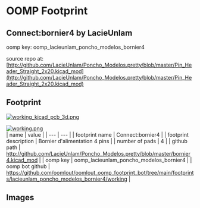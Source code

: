 # OOMP Footprint  
## Connect:bornier4  by LacieUnlam  
  
oomp key: oomp_lacieunlam_poncho_modelos_bornier4  
  
source repo at: [http://github.com/LacieUnlam/Poncho_Modelos.pretty/blob/master/Pin_Header_Straight_2x20.kicad_mod](http://github.com/LacieUnlam/Poncho_Modelos.pretty/blob/master/Pin_Header_Straight_2x20.kicad_mod)  
## Footprint  
  
[![working_kicad_pcb_3d.png](working_kicad_pcb_3d_600.png)](working_kicad_pcb_3d.png)  
  
[![working.png](working_600.png)](working.png)  
| name | value | 
| --- | --- | 
| footprint name | Connect:bornier4 | 
| footprint description | Bornier d'alimentation 4 pins | 
| number of pads | 4 | 
| github path | http://github.com/LacieUnlam/Poncho_Modelos.pretty/blob/master/bornier4.kicad_mod | 
| oomp key | oomp_lacieunlam_poncho_modelos_bornier4 | 
| oomp bot github | https://github.com/oomlout/oomlout_oomp_footprint_bot/tree/main/footprints/lacieunlam_poncho_modelos_bornier4/working | 
## Images  
